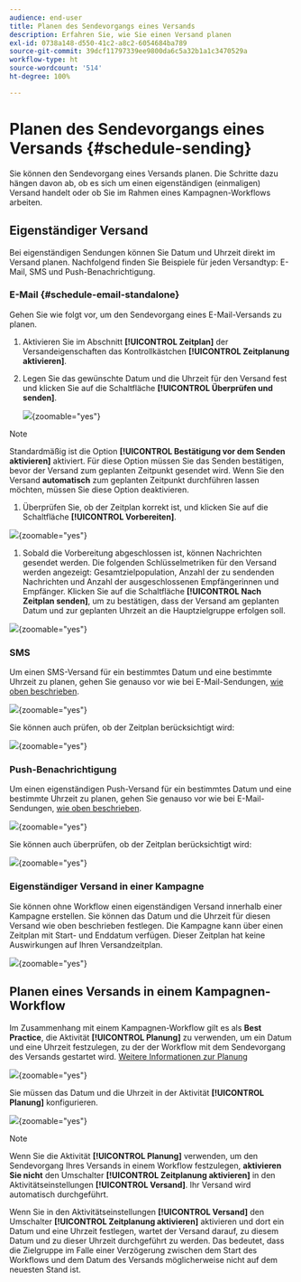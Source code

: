 ```yaml
---
audience: end-user
title: Planen des Sendevorgangs eines Versands
description: Erfahren Sie, wie Sie einen Versand planen
exl-id: 0738a148-d550-41c2-a8c2-6054684ba789
source-git-commit: 39dcf11797339ee9800da6c5a32b1a1c3470529a
workflow-type: ht
source-wordcount: '514'
ht-degree: 100%

---
```


# Planen des Sendevorgangs eines Versands {#schedule-sending}

Sie können den Sendevorgang eines Versands planen. Die Schritte dazu hängen davon ab, ob es sich um einen eigenständigen (einmaligen) Versand handelt oder ob Sie im Rahmen eines Kampagnen-Workflows arbeiten.

## Eigenständiger Versand

Bei eigenständigen Sendungen können Sie Datum und Uhrzeit direkt im Versand planen.
Nachfolgend finden Sie Beispiele für jeden Versandtyp: E-Mail, SMS und Push-Benachrichtigung.

### E-Mail {#schedule-email-standalone}

Gehen Sie wie folgt vor, um den Sendevorgang eines E-Mail-Versands zu planen.

1. Aktivieren Sie im Abschnitt **[!UICONTROL Zeitplan]** der Versandeigenschaften das Kontrollkästchen **[!UICONTROL Zeitplanung aktivieren]**.

1. Legen Sie das gewünschte Datum und die Uhrzeit für den Versand fest und klicken Sie auf die Schaltfläche **[!UICONTROL Überprüfen und senden]**.

   ![](assets/schedule-email-standalone.png){zoomable="yes"}

>[!NOTE]
>
>Standardmäßig ist die Option **[!UICONTROL Bestätigung vor dem Senden aktivieren]** aktiviert. Für diese Option müssen Sie das Senden bestätigen, bevor der Versand zum geplanten Zeitpunkt gesendet wird. Wenn Sie den Versand **automatisch** zum geplanten Zeitpunkt durchführen lassen möchten, müssen Sie diese Option deaktivieren.
>

1. Überprüfen Sie, ob der Zeitplan korrekt ist, und klicken Sie auf die Schaltfläche **[!UICONTROL Vorbereiten]**.

![](assets/schedule-email-standalone-prepare.png){zoomable="yes"}

1. Sobald die Vorbereitung abgeschlossen ist, können Nachrichten gesendet werden. Die folgenden Schlüsselmetriken für den Versand werden angezeigt: Gesamtzielpopulation, Anzahl der zu sendenden Nachrichten und Anzahl der ausgeschlossenen Empfängerinnen und Empfänger. Klicken Sie auf die Schaltfläche **[!UICONTROL Nach Zeitplan senden]**, um zu bestätigen, dass der Versand am geplanten Datum und zur geplanten Uhrzeit an die Hauptzielgruppe erfolgen soll.

![](assets/schedule-email-standalone-send.png){zoomable="yes"}


### SMS

Um einen SMS-Versand für ein bestimmtes Datum und eine bestimmte Uhrzeit zu planen, gehen Sie genauso vor wie bei E-Mail-Sendungen, [wie oben beschrieben](#schedule-email-standalone).

![](assets/schedule-sms-standalone.png){zoomable="yes"}

Sie können auch prüfen, ob der Zeitplan berücksichtigt wird:

![](assets/schedule-sms-standalone-prepare.png){zoomable="yes"}

### Push-Benachrichtigung

Um einen eigenständigen Push-Versand für ein bestimmtes Datum und eine bestimmte Uhrzeit zu planen, gehen Sie genauso vor wie bei E-Mail-Sendungen, [wie oben beschrieben](#schedule-email-standalone).

![](assets/schedule-push-standalone.png){zoomable="yes"}

Sie können auch überprüfen, ob der Zeitplan berücksichtigt wird:

![](assets/schedule-push-standalone-prepare.png){zoomable="yes"}

### Eigenständiger Versand in einer Kampagne

Sie können ohne Workflow einen eigenständigen Versand innerhalb einer Kampagne erstellen. Sie können das Datum und die Uhrzeit für diesen Versand wie oben beschrieben festlegen.
Die Kampagne kann über einen Zeitplan mit Start- und Enddatum verfügen. Dieser Zeitplan hat keine Auswirkungen auf Ihren Versandzeitplan.

![](assets/schedule-delivery-standalone.png){zoomable="yes"}

## Planen eines Versands in einem Kampagnen-Workflow

Im Zusammenhang mit einem Kampagnen-Workflow gilt es als **Best Practice**, die Aktivität **[!UICONTROL Planung]** zu verwenden, um ein Datum und eine Uhrzeit festzulegen, zu der der Workflow mit dem Sendevorgang des Versands gestartet wird. [Weitere Informationen zur Planung](../workflows/activities/scheduler.md)

![](assets/schedule-workflow.png){zoomable="yes"}


Sie müssen das Datum und die Uhrzeit in der Aktivität **[!UICONTROL Planung]** konfigurieren.

![](assets/schedule-workflow-scheduler.png){zoomable="yes"}


>[!NOTE]
>
>Wenn Sie die Aktivität **[!UICONTROL Planung]** verwenden, um den Sendevorgang Ihres Versands in einem Workflow festzulegen, **aktivieren Sie nicht** den Umschalter **[!UICONTROL Zeitplanung aktivieren]** in den Aktivitätseinstellungen **[!UICONTROL Versand]**. Ihr Versand wird automatisch durchgeführt.
>

Wenn Sie in den Aktivitätseinstellungen **[!UICONTROL Versand]** den Umschalter **[!UICONTROL Zeitplanung aktivieren]** aktivieren und dort ein Datum und eine Uhrzeit festlegen, wartet der Versand darauf, zu diesem Datum und zu dieser Uhrzeit durchgeführt zu werden. Das bedeutet, dass die Zielgruppe im Falle einer Verzögerung zwischen dem Start des Workflows und dem Datum des Versands möglicherweise nicht auf dem neuesten Stand ist.
